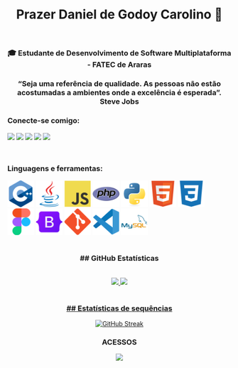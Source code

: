 <h1 align="center"><b>Prazer Daniel de Godoy Carolino 👋</b></h1>
<br>
<h3 align="center"><b>🎓 Estudante de Desenvolvimento de Software Multiplataforma - FATEC de Araras</b></h3>
<h3 align="center"><b>“Seja uma referência de qualidade. As pessoas não estão acostumadas a ambientes onde a excelência é esperada”. Steve Jobs</b></h5>
<h3 align="left">Conecte-se comigo:</h3>
<p align="left">
    <a href="https://www.linkedin.com/in/danielcarolino]" target="blank"><img align="center"
            src="https://img.shields.io/badge/-LinkedIn-blue?style=flat-square&logo=Linkedin&logoColor=white&link=LINK_LINKEDIN)"height="40" width="auto" /></a>
     <a href="mailto:daniel.carolino@fatec.sp.gov.br" target="blank"><img align="center"
            src="https://img.shields.io/badge/Microsoft%20Teams-6264A7?style=flat-square&logo=microsoft-teams&logoColor=white"height="40" width="auto" /></a>
    <a href="mailto:daniel.carolino@gmail.com" target="blank"><img align="center"
            src="https://img.shields.io/badge/Gmail-D14836?style=flat-square&logo=gmail&logoColor=white"
             height="40" width="auto" /></a>
      <a href="https://github.com/danielcarolino89" target="blank"><img align="center"
            src="https://img.shields.io/badge/-Github-000?style=flat-square&logo=Github&logoColor=white&link=LINK_GIT"
             height="40" width="auto" /></a>
    <a href="https://wa.me/5519996300297" target="blank"><img align="center"
            src="https://img.shields.io/badge/WhatsApp-25D366?style=flat-square&logo=whatsapp&logoColor=white"
             height="40" width="auto" /></a>
</p>


<br>
<h3 align="left">Linguagens e ferramentas:</h3>
<div align="left">
     <img alt="C++" title="C++" height="60" width="auto"
        src="https://raw.githubusercontent.com/devicons/devicon/master/icons/cplusplus/cplusplus-original.svg">
    <img alt="Java" title="C" height="60" width="auto"
        src="https://raw.githubusercontent.com/devicons/devicon/master/icons/java/java-original.svg">
    <img alt="Javascript" title="Javascript" height="60" width="auto"
        src="https://raw.githubusercontent.com/rewerp/icons/0e439a058630db63e7356bdb1af3189b2f772bd7/devicons/javascript-original.svg">
    <img alt="PHP" title="PHP" height="60" width="auto"
        src="https://raw.githubusercontent.com/devicons/devicon/master/icons/php/php-original.svg">
    <img alt="Python" title="Python" height="60" width="auto"
     src="https://raw.githubusercontent.com/devicons/devicon/master/icons/python/python-original.svg">
    <img alt="HTML" title="HTML" height="60" width="auto"
        src="https://raw.githubusercontent.com/rewerp/icons/0e439a058630db63e7356bdb1af3189b2f772bd7/devicons/html5-original.svg">
    <img alt="CSS" title="CSS" height="60" width="auto"
        src="https://raw.githubusercontent.com/rewerp/icons/0e439a058630db63e7356bdb1af3189b2f772bd7/devicons/css3-plain.svg">
    <img alt="Figma" title="Figma" height="60" width="auto"
     src="https://raw.githubusercontent.com/devicons/devicon/master/icons/figma/figma-original.svg">
        <img alt="Bootstrap" title="Bootstrap" height="60" width="auto"
        src="https://raw.githubusercontent.com/devicons/devicon/master/icons/bootstrap/bootstrap-original.svg">
    <img alt="Git" title="Git" height="60" width="auto"
        src="https://raw.githubusercontent.com/rewerp/icons/0e439a058630db63e7356bdb1af3189b2f772bd7/devicons/git-original.svg">
    <img alt="VSCode" title="VS Code" height="60" width="auto"
        src="https://raw.githubusercontent.com/rewerp/icons/ec13fe8d88a6c8acb8fd0275614fd9453bdd104b/devicons/vscode-original.svg">
        <img alt="MySQL" title="MySQL" height="60" width="auto"
        src="https://raw.githubusercontent.com/devicons/devicon/master/icons/mysql/mysql-original-wordmark.svg">
</div>
<br>

<div align="center"><h3><b>## GitHub Estatísticas</b></h3><br>
    
  <a href="https://github.com/DanielCarolino89">
  <img height="180em" src="https://github-readme-stats.vercel.app/api?username=DanielCarolino89&show_icons=true&theme=radical&include_all_commits=true&count_private=true"/>
  <img height="180em" src="https://github-readme-stats.vercel.app/api/top-langs/?username=DanielCarolino89&layout=compact&langs_count=7&theme=radical"/>
</div><br>
<div align="center"><h3><b>## Estatísticas de sequências</b></h3>

[![GitHub Streak](http://github-readme-streak-stats.herokuapp.com?user=DanielCarolino89&theme=dark&date_format=j%20M%5B%20Y%5D&show_icons=true&title_color=fff&icon_color=79ff97&text_color=9f9f9f&bg_color=151515)](https://git.io/streak-stats)
<br/></div>
<h3 align="center">ACESSOS</h3>
<p align="center"><img alingn="center" src="https://profile-counter.glitch.me/DanielCarolino89/count.svg" /></p>
<br/>
</div>
<br>

